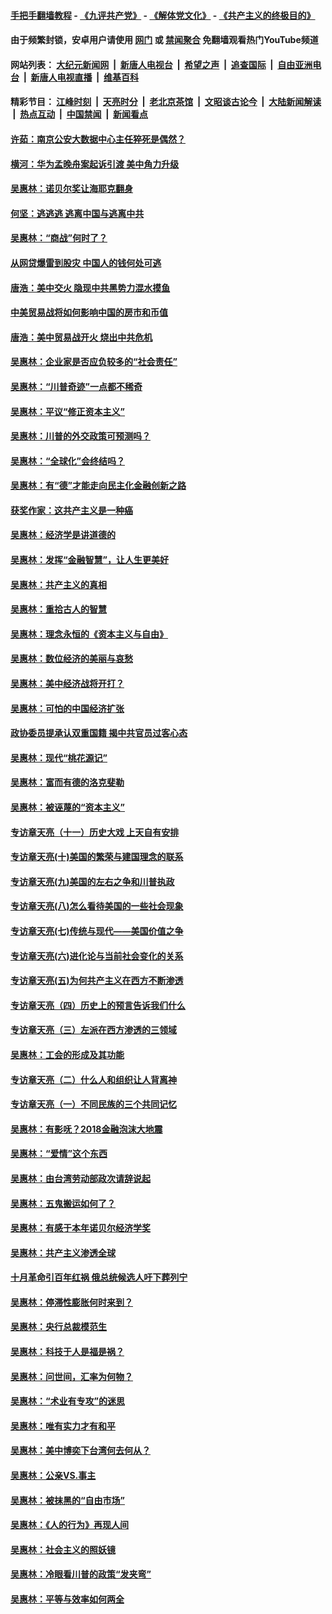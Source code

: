 #### [手把手翻墙教程](https://github.com/gfw-breaker/guides/wiki) -  [《九评共产党》](https://github.com/gfw-breaker/9ping.md?t=05211005) - [《解体党文化》](https://github.com/gfw-breaker/jtdwh.md?t=05211005) - [《共产主义的终极目的》](https://github.com/gfw-breaker/gczydzjmd.md?t=05211005)

#### 由于频繁封锁，安卓用户请使用 [网门](https://github.com/oGate2/oGate) 或 [禁闻聚合](https://github.com/gfw-breaker/bn-android) 免翻墙观看热门YouTube频道 

#### 网站列表： [大纪元新闻网](http://68.183.166.102:10080/) &nbsp;|&nbsp; [新唐人电视台](http://68.183.166.102:8000/) &nbsp;|&nbsp; [希望之声](http://68.183.166.102:8200/) &nbsp;|&nbsp; [追查国际](http://68.183.166.102:10010/) &nbsp;|&nbsp; [自由亚洲电台](http://68.183.166.102:9800/) &nbsp;|&nbsp; [新唐人电视直播](http://68.183.166.102/) &nbsp;|&nbsp; [维基百科](http://68.183.166.102:8100/)  

#### 精彩节目： [江峰时刻](http://68.183.166.102/today-in-history/) &nbsp;|&nbsp; [天亮时分](http://68.183.166.102/tianliang/) &nbsp;|&nbsp; [老北京茶馆](http://68.183.166.102/teahouse/) &nbsp;|&nbsp; [文昭谈古论今](http://68.183.166.102/wenzhao/) &nbsp;|&nbsp; [大陆新闻解读](http://68.183.166.102/ntdtv-comedy/) &nbsp;|&nbsp; [热点互动](http://68.183.166.102/ntdtv-rdhd/) &nbsp;|&nbsp; [中国禁闻](http://68.183.166.102/ntdtv-news/) &nbsp;|&nbsp; [新闻看点](http://68.183.166.102/news-insight/) 

#### [许茹：南京公安大数据中心主任猝死是偶然？](../pages/nsc423/n11064744.md?t=05211005) 

#### [横河：华为孟晚舟案起诉引渡 美中角力升级](../pages/nsc423/n11027230.md?t=05211005) 

#### [吴惠林：诺贝尔奖让海耶克翻身](../pages/nsc423/n10890049.md?t=05211005) 

#### [何坚：逃逃逃 逃离中国与逃离中共](../pages/nsc423/n10592891.md?t=05211005) 

#### [吴惠林：“商战”何时了？](../pages/nsc423/n10573558.md?t=05211005) 

#### [从网贷爆雷到股灾 中国人的钱何处可逃](../pages/nsc423/n10572800.md?t=05211005) 

#### [唐浩：美中交火 隐现中共黑势力混水摸鱼](../pages/nsc423/n10544040.md?t=05211005) 

#### [中美贸易战将如何影响中国的房市和币值](../pages/nsc423/n10543697.md?t=05211005) 

#### [唐浩：美中贸易战开火 烧出中共危机](../pages/nsc423/n10540126.md?t=05211005) 

#### [吴惠林：企业家是否应负较多的“社会责任”](../pages/nsc423/n10535022.md?t=05211005) 

#### [吴惠林：“川普奇迹”一点都不稀奇](../pages/nsc423/n10512808.md?t=05211005) 

#### [吴惠林：平议“修正资本主义”](../pages/nsc423/n10495724.md?t=05211005) 

#### [吴惠林：川普的外交政策可预测吗？](../pages/nsc423/n10462387.md?t=05211005) 

#### [吴惠林：“全球化”会终结吗？](../pages/nsc423/n10452838.md?t=05211005) 

#### [吴惠林：有“德”才能走向民主化金融创新之路](../pages/nsc423/n10432292.md?t=05211005) 

#### [获奖作家：这共产主义是一种癌](../pages/nsc423/n10431541.md?t=05211005) 

#### [吴惠林：经济学是讲道德的](../pages/nsc423/n10398014.md?t=05211005) 

#### [吴惠林：发挥“金融智慧”，让人生更美好](../pages/nsc423/n10375019.md?t=05211005) 

#### [吴惠林：共产主义的真相](../pages/nsc423/n10351394.md?t=05211005) 

#### [吴惠林：重拾古人的智慧](../pages/nsc423/n10337691.md?t=05211005) 

#### [吴惠林：理念永恒的《资本主义与自由》](../pages/nsc423/n10316274.md?t=05211005) 

#### [吴惠林：数位经济的美丽与哀愁](../pages/nsc423/n10292946.md?t=05211005) 

#### [吴惠林：美中经济战将开打？](../pages/nsc423/n10258825.md?t=05211005) 

#### [吴惠林：可怕的中国经济扩张](../pages/nsc423/n10219147.md?t=05211005) 

#### [政协委员提承认双重国籍 揭中共官员过客心态](../pages/nsc423/n10208809.md?t=05211005) 

#### [吴惠林：现代“桃花源记”](../pages/nsc423/n10185234.md?t=05211005) 

#### [吴惠林：富而有德的洛克斐勒](../pages/nsc423/n10142264.md?t=05211005) 

#### [吴惠林：被诬蔑的“资本主义”](../pages/nsc423/n10124816.md?t=05211005) 

#### [专访章天亮（十一）历史大戏 上天自有安排](../pages/nsc423/n10094905.md?t=05211005) 

#### [专访章天亮(十)美国的繁荣与建国理念的联系](../pages/nsc423/n10094899.md?t=05211005) 

#### [专访章天亮(九)美国的左右之争和川普执政](../pages/nsc423/n10094889.md?t=05211005) 

#### [专访章天亮(八)怎么看待美国的一些社会现象](../pages/nsc423/n10094857.md?t=05211005) 

#### [专访章天亮(七)传统与现代——美国价值之争](../pages/nsc423/n10093140.md?t=05211005) 

#### [专访章天亮(六)进化论与当前社会变化的关系](../pages/nsc423/n10092036.md?t=05211005) 

#### [专访章天亮(五)为何共产主义在西方不断渗透](../pages/nsc423/n10083620.md?t=05211005) 

#### [专访章天亮（四）历史上的预言告诉我们什么](../pages/nsc423/n10083606.md?t=05211005) 

#### [专访章天亮（三）左派在西方渗透的三领域](../pages/nsc423/n10081115.md?t=05211005) 

#### [吴惠林：工会的形成及其功能](../pages/nsc423/n10080633.md?t=05211005) 

#### [专访章天亮（二）什么人和组织让人背离神](../pages/nsc423/n10076637.md?t=05211005) 

#### [专访章天亮（一）不同民族的三个共同记忆](../pages/nsc423/n10074188.md?t=05211005) 

#### [吴惠林：有影呒？2018金融泡沫大地震](../pages/nsc423/n10040534.md?t=05211005) 

#### [吴惠林：“爱情”这个东西](../pages/nsc423/n10019423.md?t=05211005) 

#### [吴惠林：由台湾劳动部政次请辞说起](../pages/nsc423/n9979679.md?t=05211005) 

#### [吴惠林：五鬼搬运如何了？](../pages/nsc423/n9925338.md?t=05211005) 

#### [吴惠林：有感于本年诺贝尔经济学奖](../pages/nsc423/n9871883.md?t=05211005) 

#### [吴惠林：共产主义渗透全球](../pages/nsc423/n9812748.md?t=05211005) 

#### [十月革命引百年红祸 俄总统候选人吁下葬列宁](../pages/nsc423/n9810182.md?t=05211005) 

#### [吴惠林：停滞性膨胀何时来到？](../pages/nsc423/n9764136.md?t=05211005) 

#### [吴惠林：央行总裁模范生](../pages/nsc423/n9728134.md?t=05211005) 

#### [吴惠林：科技于人是福是祸？](../pages/nsc423/n9672982.md?t=05211005) 

#### [吴惠林：问世间，汇率为何物？](../pages/nsc423/n9621788.md?t=05211005) 

#### [吴惠林：“术业有专攻”的迷思](../pages/nsc423/n9580363.md?t=05211005) 

#### [吴惠林：唯有实力才有和平](../pages/nsc423/n9529599.md?t=05211005) 

#### [吴惠林：美中博奕下台湾何去何从？](../pages/nsc423/n9483598.md?t=05211005) 

#### [吴惠林：公亲VS.事主](../pages/nsc423/n9425637.md?t=05211005) 

#### [吴惠林：被抹黑的“自由市场”](../pages/nsc423/n9351545.md?t=05211005) 

#### [吴惠林：《人的行为》再现人间](../pages/nsc423/n9296339.md?t=05211005) 

#### [吴惠林：社会主义的照妖镜](../pages/nsc423/n9243460.md?t=05211005) 

#### [吴惠林：冷眼看川普的政策“发夹弯”](../pages/nsc423/n9120684.md?t=05211005) 

#### [吴惠林：平等与效率如何两全](../pages/nsc423/n9075430.md?t=05211005) 

